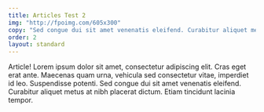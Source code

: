 ```yaml
---
title: Articles Test 2
img: "http://fpoimg.com/605x300"
copy: "Sed congue dui sit amet venenatis eleifend. Curabitur aliquet metus at nibh placerat dictum. Etiam tincidunt lacinia tempor."
order: 2
layout: standard
---
```


Article! Lorem ipsum dolor sit amet, consectetur adipiscing elit. Cras eget erat ante. Maecenas quam urna, vehicula sed consectetur vitae, imperdiet id leo. Suspendisse potenti. Sed congue dui sit amet venenatis eleifend. Curabitur aliquet metus at nibh placerat dictum. Etiam tincidunt lacinia tempor.
